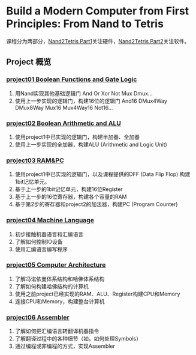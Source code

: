 # Build a Modern Computer from First Principles: From Nand to Tetris

课程分为两部分，[Nand2Tetris Part1](https://www.coursera.org/learn/nand2tetris1)关注硬件，[Nand2Tetris Part2](https://www.coursera.org/learn/nand2tetris2)关注软件。

## Project 概览
### [project01 Boolean Functions and Gate Logic](projects/01/)
1. 用Nand实现其他基础逻辑门 And Or Xor Not Mux Dmux...
2. 使用上一步实现的逻辑门，构建16位的逻辑门 And16 DMux4Way DMux8Way Mux16 Mux4Way16 Not16...

### [project02 Boolean Arithmetic and ALU](projects/02/)
1. 使用project1中已实现的逻辑门，构建半加器、全加器
2. 使用上一步实现的全加器，构建ALU (Arithmetic and Logic Unit)

### [project03 RAM&PC](projects/03/)
1. 使用project1中已实现的逻辑门，以及课程提供的DFF (Data Flip Flop) 构建1bit记忆单元。
2. 基于上一步的1bit记忆单元，构建16位Register
3. 基于上一步的16位寄存器，构建各个容量的RAM
4. 基于第2步的寄存器和project2的加法器，构建PC (Program Counter)

### [project04 Machine Language](projects/04/)
1. 初步接触机器语言和汇编语言
2. 了解如何控制IO设备
3. 使用汇编语言编写程序

### [project05 Computer Architecture](projects/05/)
1. 了解冯诺依曼体系结构和哈佛体系结构
2. 了解如何构建哈佛结构的计算机
3. 使用之前project已经实现的RAM、ALU、Register构建CPU和Memory
4. 连接CPU和Memory，构建整台计算机

### [project06 Assembler](projects/06/)
1. 了解如何把汇编语言转翻译机器指令
2. 了解翻译过程中的各种细节（如，如何处理Symbols）
3. 通过编程或非编程的方式，实现Assembler

